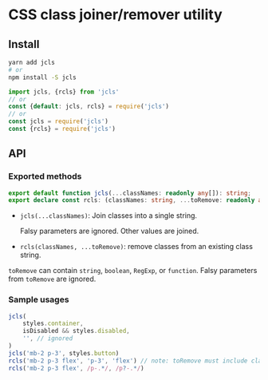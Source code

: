 # CSS class joiner/remover utility

## Install

```bash
yarn add jcls
# or
npm install -S jcls
```

```javascript
import jcls, {rcls} from 'jcls'
// or
const {default: jcls, rcls} = require('jcls')
// or
const jcls = require('jcls')
const {rcls} = require('jcls')
```

## API

### Exported methods

```typescript
export default function jcls(...classNames: readonly any[]): string;
export declare const rcls: (classNames: string, ...toRemove: readonly any[]) => string;
```

- `jcls(...classNames)`: Join classes into a single string.
  
  Falsy parameters are ignored. Other values are joined.
  
- `rcls(classNames, ...toRemove)`: remove classes from an existing class string.

 `toRemove` can contain `string`, `boolean`, `RegExp`, or `function`.
 Falsy parameters from `toRemove` are ignored.

### Sample usages

```javascript
jcls(
	styles.container,
    isDisabled && styles.disabled,
    '', // ignored
)
jcls('mb-2 p-3', styles.button)
rcls('mb-2 p-3 flex', 'p-3', 'flex') // note: toRemove must include class name separatedly
rcls('mb-2 p-3 flex', /p-.*/, /p?-.*/)
```
